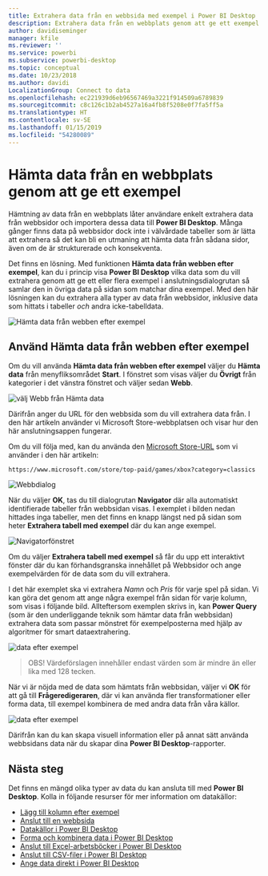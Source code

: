 ```yaml
---
title: Extrahera data från en webbsida med exempel i Power BI Desktop
description: Extrahera data från en webbplats genom att ge ett exempel på vad du vill hämta
author: davidiseminger
manager: kfile
ms.reviewer: ''
ms.service: powerbi
ms.subservice: powerbi-desktop
ms.topic: conceptual
ms.date: 10/23/2018
ms.author: davidi
LocalizationGroup: Connect to data
ms.openlocfilehash: ec221939d6eb96567469a3221f914509a6789839
ms.sourcegitcommit: c8c126c1b2ab4527a16a4fb8f5208e0f7fa5ff5a
ms.translationtype: HT
ms.contentlocale: sv-SE
ms.lasthandoff: 01/15/2019
ms.locfileid: "54280089"
---
```

# <a name="get-data-from-a-web-page-by-providing-an-example"></a>Hämta data från en webbplats genom att ge ett exempel

Hämtning av data från en webbplats låter användare enkelt extrahera data från webbsidor och importera dessa data till **Power BI Desktop**. Många gånger finns data på webbsidor dock inte i välvårdade tabeller som är lätta att extrahera så det kan bli en utmaning att hämta data från sådana sidor, även om de är strukturerade och konsekventa. 

Det finns en lösning. Med funktionen **Hämta data från webben efter exempel**, kan du i princip visa **Power BI Desktop** vilka data som du vill extrahera genom att ge ett eller flera exempel i anslutningsdialogrutan så samlar den in övriga data på sidan som matchar dina exempel. Med den här lösningen kan du extrahera alla typer av data från webbsidor, inklusive data som hittats i tabeller *och* andra icke-tabelldata. 

![Hämta data från webben efter exempel](media/desktop-connect-to-web-by-example/web-by-example_01.png)



## <a name="using-get-data-from-web-by-example"></a>Använd Hämta data från webben efter exempel

Om du vill använda **Hämta data från webben efter exempel** väljer du **Hämta data** från menyfliksområdet **Start**. I fönstret som visas väljer du **Övrigt** från kategorier i det vänstra fönstret och väljer sedan **Webb**.

![välj Webb från Hämta data](media/desktop-connect-to-web-by-example/web-by-example_03.png)

Därifrån anger du URL för den webbsida som du vill extrahera data från. I den här artikeln använder vi Microsoft Store-webbplatsen och visar hur den här anslutningsappen fungerar. 

Om du vill följa med, kan du använda den [Microsoft Store-URL](https://www.microsoft.com/store/top-paid/games/xbox?category=classics) som vi använder i den här artikeln:

    https://www.microsoft.com/store/top-paid/games/xbox?category=classics

![Webbdialog](media/desktop-connect-to-web-by-example/web-by-example_04.png)

När du väljer **OK**, tas du till dialogrutan **Navigator** där alla automatiskt identifierade tabeller från webbsidan visas. I exemplet i bilden nedan hittades inga tabeller, men det finns en knapp längst ned på sidan som heter **Extrahera tabell med exempel** där du kan ange exempel.


![Navigatorfönstret](media/desktop-connect-to-web-by-example/web-by-example_05.png)

Om du väljer **Extrahera tabell med exempel** så får du upp ett interaktivt fönster där du kan förhandsgranska innehållet på Webbsidor och ange exempelvärden för de data som du vill extrahera. 

I det här exemplet ska vi extrahera *Namn* och *Pris* för varje spel på sidan. Vi kan göra det genom att ange några exempel från sidan för varje kolumn, som visas i följande bild. Allteftersom exemplen skrivs in, kan **Power Query** (som är den underliggande teknik som hämtar data från webbsidan) extrahera data som passar mönstret för exempelposterna med hjälp av algoritmer för smart dataextrahering.

![data efter exempel](media/desktop-connect-to-web-by-example/web-by-example_06.png)

> OBS! Värdeförslagen innehåller endast värden som är mindre än eller lika med 128 tecken.

När vi är nöjda med de data som hämtats från webbsidan, väljer vi **OK** för att gå till **Frågeredigeraren**, där vi kan använda fler transformationer eller forma data, till exempel kombinera de med andra data från våra källor.

![data efter exempel](media/desktop-connect-to-web-by-example/web-by-example_07.png)

Därifrån kan du kan skapa visuell information eller på annat sätt använda webbsidans data när du skapar dina **Power BI Desktop**-rapporter.


## <a name="next-steps"></a>Nästa steg
Det finns en mängd olika typer av data du kan ansluta till med **Power BI Desktop**. Kolla in följande resurser för mer information om datakällor:

* [Lägg till kolumn efter exempel](desktop-add-column-from-example.md)
* [Anslut till en webbsida](desktop-connect-to-web.md)
* [Datakällor i Power BI Desktop](desktop-data-sources.md)
* [Forma och kombinera data i Power BI Desktop](desktop-shape-and-combine-data.md)
* [Anslut till Excel-arbetsböcker i Power BI Desktop](desktop-connect-excel.md)   
* [Anslut till CSV-filer i Power BI Desktop](desktop-connect-csv.md)   
* [Ange data direkt i Power BI Desktop](desktop-enter-data-directly-into-desktop.md)   

